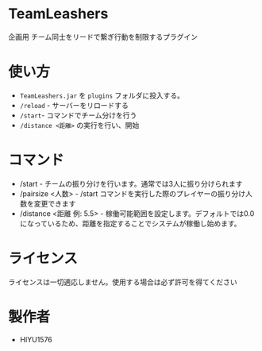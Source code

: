 # TeamLeashers
企画用 チーム同士をリードで繋ぎ行動を制限するプラグイン

# 使い方
  - ``TeamLeashers.jar`` を ``plugins`` フォルダに投入する。
  - ``/reload`` - サーバーをリロードする
  - ``/start``- コマンドでチーム分けを行う
  - ``/distance <距離>`` の実行を行い、開始

# コマンド
  - /start - チームの振り分けを行います。通常では3人に振り分けられます
  - /pairsize <人数> - /start コマンドを実行した際のプレイヤーの振り分け人数を変更できます
  - /distance <距離 例: 5.5> - 稼働可能範囲を設定します。デフォルトでは0.0になっているため、距離を指定することでシステムが稼働し始めます。

# ライセンス
ライセンスは一切適応しません。使用する場合は必ず許可を得てください

# 製作者
  - HIYU1576
